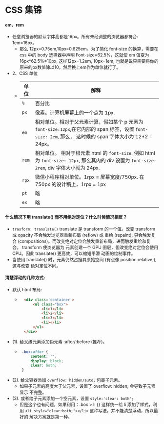 # CSS 集锦

#### em、rem
- 任意浏览器的默认字体高都是16px。所有未经调整的浏览器都符合: 1em=16px。
    + 那么 12px=0.75em,10px=0.625em。为了简化 font-size 的换算，需要在 css 中的 body 
      选择器中声明 Font-size=62.5%，这就使 em 值变为 16px*62.5%=10px, 这样12px=1.2em, 
      10px=1em, 也就是说只需要将你的原来的px数值除以10，然后换上em作为单位就行了。
- 2、CSS 单位  
  + | 单位   | 解释 |
    | ----  | ---- |
    | `%`   | 百分比|
    | `px`  | 像素。计算机屏幕上的一个点为 1px. |
    | `em`  | 相对单位。相对于父元素计算，假如某个 p 元素为 `font-size:12px`,在它内部的 span 标签，设置 `font-size: 2em`, 那么， 这时候的 span 字体大小为 12*2 = 24px。|
    | `rem` | 相对单位。 相对于根元素 html 的 `font-size`. 例如 html 为 `font-size: 12px`, 那么其内的 div 设置为 `font-size: 2rem`, div 字体大小就为 24px. |
    | `rpx` | 微信小程序相对单位。1rpx = 屏幕宽度/750px. 在 750px 的设计稿上，1rpx = 1px |
    | `pt`  | 略 |
    | `ex`  | 略 |


#### 什么情况下用 translate() 而不用绝对定位？什么时候情况相反？
- `trasform: translate()` translate 是 transform 的一个值。改变 transform 或 
  opacity 不会触发浏览器重新布局 (reflow) 或 重绘 (repaint), 只会触发复合
  (compositions)。而改变绝对定位会触发重新布局，进而触发重绘和复合。 transform 使浏览器为
  元素创建一个 GPU 图层，但改变绝对定位会使用 CPU。因此 translate() 更高效，可以缩短平滑
  动画的绘制事件。
- 当使用 translate() 时，元素仍然占据其原始空间 (有点像 position:relative;),这与改变
  绝对定位不同。
  
#### 清楚浮动的几种方式:
+ 默认 html 布局:
    - ```html
        <div class='container'>
            <ul class="box">
                <li>1</li>
                <li>2</li>
                <li>3</li>
                <li></li>
            </ul>
        </div>
      ```
+ (1). 给父级元素添加伪元素 :after/:before (推荐)。
    - ```css
       .box:after {
           content: '';
           display: block;
           clear: both;
       }
      ``` 
+ (2). 给父容器添加 `overflow: hidden/auto;` 包裹子元素。
    - 如果子元素的高度大于父元素，设置了 overflow: hidden; 会导致子元素显示
      不完整。
+ (3). 或者给子元素添加一个空元素，设置 `style:'clear: both';`
    - 但是这个也有问题，如果利用：.box > li {} 这样统一给 li 添加了样式，利用
      `<li style="clear:both;"></li>` 这种写法，并不能清楚浮动，所以最好的
      解决方案就是第一种。  